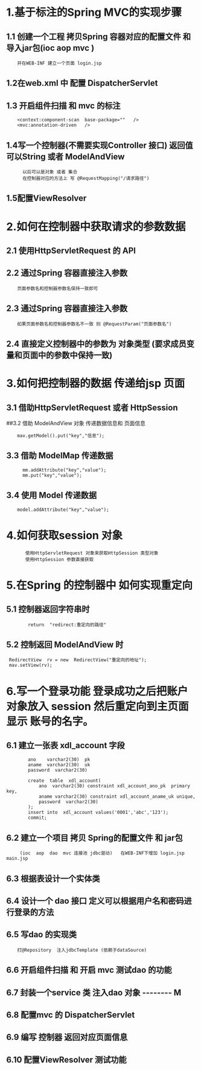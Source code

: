 # 1.基于标注的Spring  MVC的实现步骤
## 1.1 创建一个工程  拷贝Spring 容器对应的配置文件  和 导入jar包(ioc  aop  mvc )

        并在WEB-INF 建立一个页面 login.jsp

## 1.2在web.xml 中 配置 DispatcherServlet
## 1.3 开启组件扫描 和 mvc 的标注

        <context:component-scan  base-package=""   />
        <mvc:annotation-driven   />
     
## 1.4写一个控制器(不需要实现Controller 接口) 返回值可以String 或者 ModelAndView

          以后可以是对象 或者 集合 
          在控制器对应的方法上 写 @RequestMapping("/请求路径")
          
## 1.5配置ViewResolver 
  
# 2.如何在控制器中获取请求的参数数据 
## 2.1 使用HttpServletRequest 的 API
## 2.2 通过Spring 容器直接注入参数

        页面参数名和控制器参数名保持一致即可

##  2.3 通过Spring 容器直接注入参数

        如果页面参数名和控制器参数名不一致 则 @RequestParam("页面参数名")
      
## 2.4 直接定义控制器中的参数为 对象类型 (要求成员变量和页面中的参数中保持一致)   
# 3.如何把控制器的数据 传递给jsp 页面 
## 3.1 借助HttpServletRequest  或者 HttpSession 
##3.2 借助 ModelAndView 对象 传递数据信息和 页面信息

        mav.getModel().put("key","信息"); 
      
## 3.3 借助 ModelMap 传递数据

          mm.addAttribute("key","value");
          mm.put("key","value");
      
## 3.4 使用 Model 传递数据

        model.addAttribute("key","value");
      
# 4.如何获取session 对象

           使用HttpServletRequest 对象来获取HttpSession 类型对象
           使用HttpSession 参数直接获取
        
# 5.在Spring 的控制器中 如何实现重定向 
## 5.1 控制器返回字符串时

            return  "redirect:重定向的路径"
     
## 5.2 控制返回 ModelAndView 时

     RedirectView  rv = new  RedirectView("重定向的地址");
     mav.setView(rv);
     
# 6.写一个登录功能  登录成功之后把账户对象放入 session 然后重定向到主页面  显示 账号的名字。
## 6.1 建立一张表  xdl_account   字段 

            ano    varchar2(30)  pk
            aname  varchar2(30)  uk
            password  varchar2(30)
            
            create  table  xdl_account(
                ano  varchar2(30) constraint xdl_account_ano_pk  primary key,
                aname varchar2(30) constraint xdl_account_aname_uk unique,
                password  varchar2(30)
            );
            insert into  xdl_account values('0001','abc','123');
            commit;
        
## 6.2 建立一个项目  拷贝 Spring的配置文件  和 jar包

         (ioc  aop  dao  mvc 连接池 jdbc驱动)   在WEB-INF下增加 login.jsp main.jsp
         
## 6.3 根据表设计一个实体类 
## 6.4 设计一个 dao 接口  定义可以根据用户名和密码进行登录的方法    
## 6.5 写dao 的实现类

        打@Repository  注入jdbcTemplate (依赖于dataSource) 
        
## 6.6 开启组件扫描 和  开启 mvc  测试dao 的功能
## 6.7 封装一个service 类 注入dao 对象  -------- M
## 6.8 配置mvc 的 DispatcherServlet
## 6.9 编写 控制器  返回对应页面信息   
## 6.10 配置ViewResolver   测试功能 
